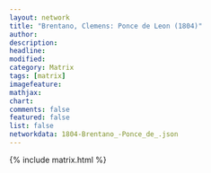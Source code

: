 ```yaml
---
layout: network
title: "Brentano, Clemens: Ponce de Leon (1804)"
author:
description:
headline:
modified:
category: Matrix
tags: [matrix]
imagefeature: 
mathjax: 
chart: 
comments: false
featured: false
list: false
networkdata: 1804-Brentano_-Ponce_de_.json
---
```

{% include matrix.html %}
